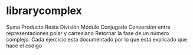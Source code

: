 # librarycomplex
Suma
Producto
Resta
División
Módulo
Conjugado
Conversión entre representaciones polar y cartesiano
Retornar la fase de un número complejo.
Cada ejercicio esta documentado por lo que esta explicado que hace el codigo
